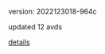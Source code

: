 version: 2022123018-964c

updated 12 avds

[details](https://github.com/0x74f917491bfa7ebfa379/ali_avd_db/blob/master/change_log/2022/12/30/18/964c.txt)